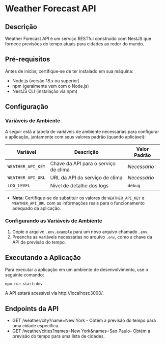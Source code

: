 # Weather Forecast API

## Descrição
Weather Forecast API é um serviço RESTful construído com NestJS que fornece previsões do tempo atuais para cidades ao redor do mundo.

## Pré-requisitos
Antes de iniciar, certifique-se de ter instalado em sua máquina:
- Node.js (versão 18.x ou superior)
- npm (geralmente vem com o Node.js)
- NestJS CLI (instalação via npm)

## Configuração

### Variáveis de Ambiente
A seguir está a tabela de variáveis de ambiente necessárias para configurar a aplicação, juntamente com seus valores padrão (quando aplicável):

| Variável            | Descrição                               | Valor Padrão        |
|---------------------|-----------------------------------------|---------------------|
| `WEATHER_API_KEY`   | Chave da API para o serviço de clima    | *Necessário*        |
| `WEATHER_API_URL`      | URL da API do serviço de clima    | *Necessário*        |
| `LOG_LEVEL`         | Nível de detalhe dos logs               | `debug`             |

- **Nota**: Certifique-se de substituir os valores de `WEATHER_API_KEY` e `WEATHER_API_URL` com as informações reais para o funcionamento adequado da aplicação.

### Configurando as Variáveis de Ambiente
1. Copie o arquivo `.env.example` para um novo arquivo chamado `.env`.
2. Preencha as variáveis necessárias no arquivo `.env`, como a chave da API de previsão do tempo.

## Executando a Aplicação
Para executar a aplicação em um ambiente de desenvolvimento, use o seguinte comando:
```bash
npm run start:dev
```
A API estará acessível via http://localhost:3000/.

## Endpoints da API
 - GET /weather/city?name=New York - Obtém a previsão do tempo para uma cidade específica.
 - GET /weather/cities?names=New York&names=Sao Paulo- Obtém a previsão do tempo para uma lista de cidades.